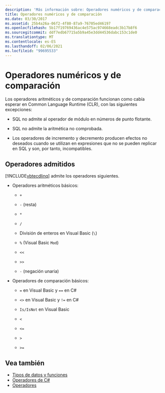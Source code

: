 ```yaml
---
description: 'Más información sobre: Operadores numéricos y de comparación'
title: Operadores numéricos y de comparación
ms.date: 03/30/2017
ms.assetid: 25b4a26a-06f2-4f80-87a9-76705ed46197
ms.openlocfilehash: 5b17f19769436ac4e575ac974668eadc3b17b8f6
ms.sourcegitcommit: ddf7edb67715a5b9a45e3dd44536dabc153c1de0
ms.translationtype: MT
ms.contentlocale: es-ES
ms.lasthandoff: 02/06/2021
ms.locfileid: "99695533"
---
```

# <a name="numeric-and-comparison-operators"></a>Operadores numéricos y de comparación

Los operadores aritméticos y de comparación funcionan como cabía esperar en Common Language Runtime (CLR), con las siguientes excepciones:

- SQL no admite al operador de módulo en números de punto flotante.

- SQL no admite la aritmética no comprobada.

- Los operadores de incremento y decremento producen efectos no deseados cuando se utilizan en expresiones que no se pueden replicar en SQL y son, por tanto, incompatibles.

## <a name="supported-operators"></a>Operadores admitidos

[!INCLUDE[vbtecdlinq](../../../../../../includes/vbtecdlinq-md.md)] admite los operadores siguientes.

- Operadores aritméticos básicos:

  - `+`

  - `-` (resta)

  - `*`

  - `/`

  - División de enteros en Visual Basic (`\`)

  - `%` (Visual Basic `Mod`)

  - `<<`

  - `>>`

  - `-` (negación unaria)

- Operadores de comparación básicos:

  - `=` en Visual Basic y `==` en C#

  - `<>` en Visual Basic y `!=` en C#

  - `Is/IsNot` en Visual Basic

  - `<`

  - `<=`

  - `>`

  - `>=`

## <a name="see-also"></a>Vea también

- [Tipos de datos y funciones](data-types-and-functions.md)
- [Operadores de C#](../../../../../csharp/language-reference/operators/index.md)
- [Operadores](../../../../../visual-basic/language-reference/operators/index.md)
